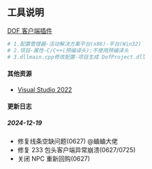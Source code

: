 ## 工具说明

[DOF 客户端插件](https://github.com/manydots/DofProject)

```sh
# 1.配置管理器-活动解决方案平台(x86)-平台(Win32)
# 2.项目-属性-C/C++(预编译头):不使用预编译头
# 3.dllmain.cpp修改配置-项目生成 DofProject.dll
```

#### 其他资源

- [Visual Studio 2022](https://visualstudio.microsoft.com/zh-hans/downloads/)

#### 更新日志

##### 2024-12-19

- 修复线条空缺问题(0627) @蛐蛐大佬
- 修复 233 包头客户端异常崩溃(0627/0725)
- 关闭 NPC 重新回购(0627)
